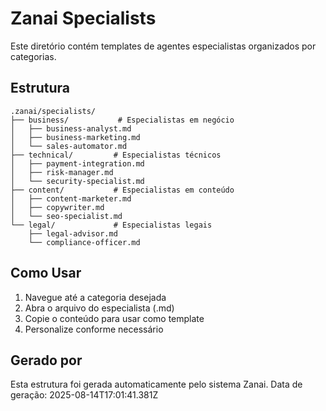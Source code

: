 # Zanai Specialists

Este diretório contém templates de agentes especialistas organizados por categorias.

## Estrutura

```
.zanai/specialists/
├── business/           # Especialistas em negócio
│   ├── business-analyst.md
│   ├── business-marketing.md
│   └── sales-automator.md
├── technical/         # Especialistas técnicos
│   ├── payment-integration.md
│   ├── risk-manager.md
│   └── security-specialist.md
├── content/           # Especialistas em conteúdo
│   ├── content-marketer.md
│   ├── copywriter.md
│   └── seo-specialist.md
└── legal/             # Especialistas legais
    ├── legal-advisor.md
    └── compliance-officer.md
```

## Como Usar

1. Navegue até a categoria desejada
2. Abra o arquivo do especialista (.md)
3. Copie o conteúdo para usar como template
4. Personalize conforme necessário

## Gerado por

Esta estrutura foi gerada automaticamente pelo sistema Zanai.
Data de geração: 2025-08-14T17:01:41.381Z
